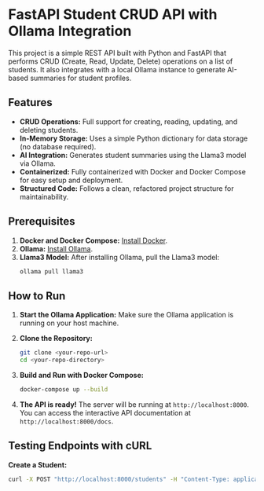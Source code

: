 # FastAPI Student CRUD API with Ollama Integration

This project is a simple REST API built with Python and FastAPI that performs CRUD (Create, Read, Update, Delete) operations on a list of students. It also integrates with a local Ollama instance to generate AI-based summaries for student profiles.

## Features

-   **CRUD Operations:** Full support for creating, reading, updating, and deleting students.
-   **In-Memory Storage:** Uses a simple Python dictionary for data storage (no database required).
-   **AI Integration:** Generates student summaries using the Llama3 model via Ollama.
-   **Containerized:** Fully containerized with Docker and Docker Compose for easy setup and deployment.
-   **Structured Code:** Follows a clean, refactored project structure for maintainability.

## Prerequisites

1.  **Docker and Docker Compose:** [Install Docker](https://docs.docker.com/get-docker/).
2.  **Ollama:** [Install Ollama](https://ollama.com/download).
3.  **Llama3 Model:** After installing Ollama, pull the Llama3 model:
    ```bash
    ollama pull llama3
    ```

## How to Run

1.  **Start the Ollama Application:** Make sure the Ollama application is running on your host machine.

2.  **Clone the Repository:**
    ```bash
    git clone <your-repo-url>
    cd <your-repo-directory>
    ```

3.  **Build and Run with Docker Compose:**
    ```bash
    docker-compose up --build
    ```

4.  **The API is ready!** The server will be running at `http://localhost:8000`. You can access the interactive API documentation at `http://localhost:8000/docs`.

## Testing Endpoints with cURL

**Create a Student:**
```bash
curl -X POST "http://localhost:8000/students" -H "Content-Type: application/json" -d '{"name": "Alice", "age": 22, "email": "alice@example.com"}'